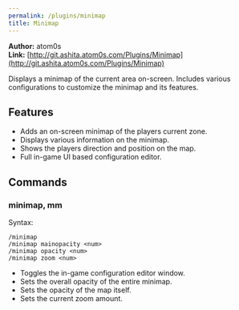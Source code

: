 ```yaml
---
permalink: /plugins/minimap
title: Minimap
---
```


**Author:** atom0s<br/>
**Link:** [http://git.ashita.atom0s.com/Plugins/Minimap](http://git.ashita.atom0s.com/Plugins/Minimap)

Displays a minimap of the current area on-screen. Includes various configurations to customize the minimap and its features.

## Features

  * Adds an on-screen minimap of the players current zone.
  * Displays various information on the minimap.
  * Shows the players direction and position on the map.
  * Full in-game UI based configuration editor.

## Commands

### minimap, mm
Syntax:
```
/minimap
/minimap mainopacity <num>
/minimap opacity <num>
/minimap zoom <num>

```
  * Toggles the in-game configuration editor window.
  * Sets the overall opacity of the entire minimap.
  * Sets the opacity of the map itself.
  * Sets the current zoom amount.
